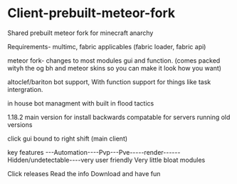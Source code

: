 # Client-prebuilt-meteor-fork
Shared prebuilt meteor fork for minecraft anarchy 

Requirements- multimc, 
fabric applicables (fabric loader, fabric api)

meteor fork- changes to most modules gui and function. (comes packed wityh the og bh and meteor skins so you can make it look how you want)

altoclef/bariton bot support, With function support for things like task intergration.

in house bot managment with built in flood tactics

1.18.2 main version for install
backwards compatable for servers running old versions


click gui bound to right shift (main client)

key features ---Automation----Pvp---Pve-----render------Hidden/undetectable----very user friendly
Very little bloat modules 

Click releases Read the info Download and have fun 
